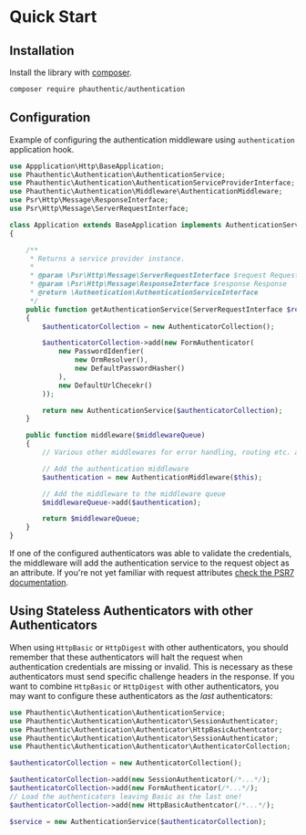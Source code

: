 # Quick Start

## Installation

Install the library with [composer](https://getcomposer.org/).

```sh
composer require phauthentic/authentication
```

## Configuration

Example of configuring the authentication middleware using `authentication` application hook.

```php
use Appplication\Http\BaseApplication;
use Phauthentic\Authentication\AuthenticationService;
use Phauthentic\Authentication\AuthenticationServiceProviderInterface;
use Phauthentic\Authentication\Middleware\AuthenticationMiddleware;
use Psr\Http\Message\ResponseInterface;
use Psr\Http\Message\ServerRequestInterface;

class Application extends BaseApplication implements AuthenticationServiceProviderInterface
{

    /**
     * Returns a service provider instance.
     *
     * @param \Psr\Http\Message\ServerRequestInterface $request Request
     * @param \Psr\Http\Message\ResponseInterface $response Response
     * @return \Authentication\AuthenticationServiceInterface
     */
    public function getAuthenticationService(ServerRequestInterface $request, ResponseInterface $response)
    {
        $authenticatorCollection = new AuthenticatorCollection();

        $authenticatorCollection->add(new FormAuthenticator(
            new PasswordIdenfier(
                new OrmResolver(),
                new DefaultPasswordHasher()
            ),
            new DefaultUrlChecekr()
        ));

        return new AuthenticationService($authenticatorCollection);
    }

    public function middleware($middlewareQueue)
    {
        // Various other middlewares for error handling, routing etc. added here.

        // Add the authentication middleware
        $authentication = new AuthenticationMiddleware($this);

        // Add the middleware to the middleware queue
        $middlewareQueue->add($authentication);

        return $middlewareQueue;
    }
}
```

If one of the configured authenticators was able to validate the credentials,
the middleware will add the authentication service to the request object as an
attribute. If you're not yet familiar with request attributes [check the PSR7
documentation](http://www.php-fig.org/psr/psr-7/).

## Using Stateless Authenticators with other Authenticators

When using `HttpBasic` or `HttpDigest` with other authenticators, you should
remember that these authenticators will halt the request when authentication
credentials are missing or invalid. This is necessary as these authenticators
must send specific challenge headers in the response. If you want to combine
`HttpBasic` or `HttpDigest` with other authenticators, you may want to configure
these authenticators as the *last* authenticators:

```php
use Phauthentic\Authentication\AuthenticationService;
use Phauthentic\Authentication\Authenticator\SessionAuthenticator;
use Phauthentic\Authentication\Authenticator\HttpBasicAuthentcator;
use Phauthentic\Authentication\Authenticator\SessionAuthenticator;
use Phauthentic\Authentication\Authenticator\AuthenticatorCollection;

$authenticatorCollection = new AuthenticatorCollection();

$authenticatorCollection->add(new SessionAuthenticator(/*...*/);
$authenticatorCollection->add(new FormAuthenticator(/*...*/);
// Load the authenticators leaving Basic as the last one!
$authenticatorCollection->add(new HttpBasicAuthentcator(/*...*/);

$service = new AuthenticationService($authenticatorCollection);
```
